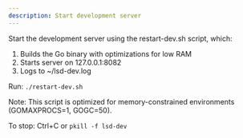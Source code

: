```yaml
---
description: Start development server
---
```


Start the development server using the restart-dev.sh script, which:
1. Builds the Go binary with optimizations for low RAM
2. Starts server on 127.0.0.1:8082
3. Logs to ~/lsd-dev.log

Run: `./restart-dev.sh`

Note: This script is optimized for memory-constrained environments (GOMAXPROCS=1, GOGC=50).

To stop: Ctrl+C or `pkill -f lsd-dev`
